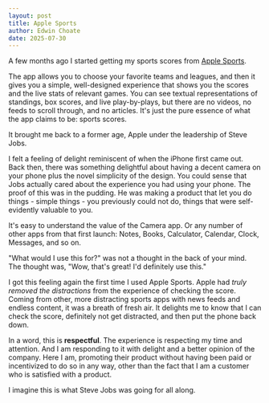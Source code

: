 ```yaml
---
layout: post
title: Apple Sports
author: Edwin Choate
date: 2025-07-30
---
```


A few months ago I started getting my sports scores from [Apple Sports](https://apps.apple.com/us/app/apple-sports/id6446788829).

The app allows you to choose your favorite teams and leagues, and then it gives you a simple, well-designed experience that shows you the scores and the live stats of relevant games. You can see textual representations of standings, box scores, and live play-by-plays, but there are no videos, no feeds to scroll through, and no articles. It's just the pure essence of what the app claims to be: sports scores.
	
It brought me back to a former age, Apple under the leadership of Steve Jobs.

I felt a feeling of delight reminiscent of when the iPhone first came out. Back then, there was something delightful about having a decent camera on your phone plus the novel simplicity of the design. You could sense that Jobs actually cared about the experience you had using your phone. The proof of this was in the pudding. He was making a product that let you do things - simple things - you previously could not do, things that were self-evidently valuable to you.

It's easy to understand the value of the Camera app. Or any number of other apps from that first launch: Notes, Books, Calculator, Calendar, Clock, Messages, and so on. 

"What would I use this for?" was not a thought in the back of your mind. The thought was, "Wow, that's great! I'd definitely use this."

I got this feeling again the first time I used Apple Sports. Apple had _truly removed the distractions_ from the experience of checking the score. Coming from other, more distracting sports apps with news feeds and endless content, it was a breath of fresh air. It delights me to know that I can check the score, definitely not get distracted, and then put the phone back down. 

In a word, this is **respectful**. The experience is respecting my time and attention. And I am responding to it with delight and a better opinion of the company. Here I am, promoting their product without having been paid or incentivized to do so in any way, other than the fact that I am a customer who is satisfied with a product. 

I imagine this is what Steve Jobs was going for all along. 
